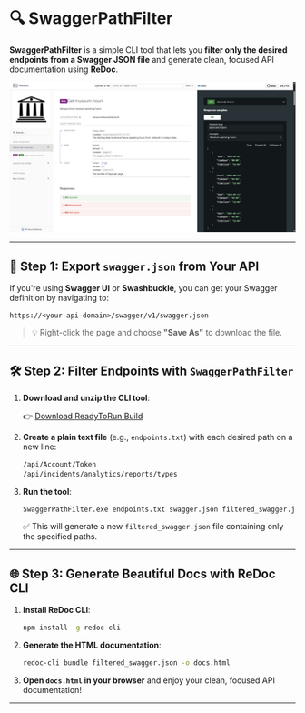 # 🔍 SwaggerPathFilter

**SwaggerPathFilter** is a simple CLI tool that lets you **filter only the desired endpoints from a Swagger JSON file** and generate clean, focused API documentation using **ReDoc**.

![Preview](preview.png)

---

## 🚀 Step 1: Export `swagger.json` from Your API

If you're using **Swagger UI** or **Swashbuckle**, you can get your Swagger definition by navigating to:

```
https://<your-api-domain>/swagger/v1/swagger.json
```

> 💡 Right-click the page and choose **"Save As"** to download the file.

---

## 🛠 Step 2: Filter Endpoints with `SwaggerPathFilter`

1. **Download and unzip the CLI tool**:

   👉 [Download ReadyToRun Build](ReadyToRun/build.rar)

2. **Create a plain text file** (e.g., `endpoints.txt`) with each desired path on a new line:

   ```txt
   /api/Account/Token
   /api/incidents/analytics/reports/types
   ```

3. **Run the tool**:

   ```bash
   SwaggerPathFilter.exe endpoints.txt swagger.json filtered_swagger.json
   ```

   ✅ This will generate a new `filtered_swagger.json` file containing only the specified paths.

---

## 🌐 Step 3: Generate Beautiful Docs with ReDoc CLI

1. **Install ReDoc CLI**:

   ```bash
   npm install -g redoc-cli
   ```

2. **Generate the HTML documentation**:

   ```bash
   redoc-cli bundle filtered_swagger.json -o docs.html
   ```

3. **Open `docs.html` in your browser** and enjoy your clean, focused API documentation!

---